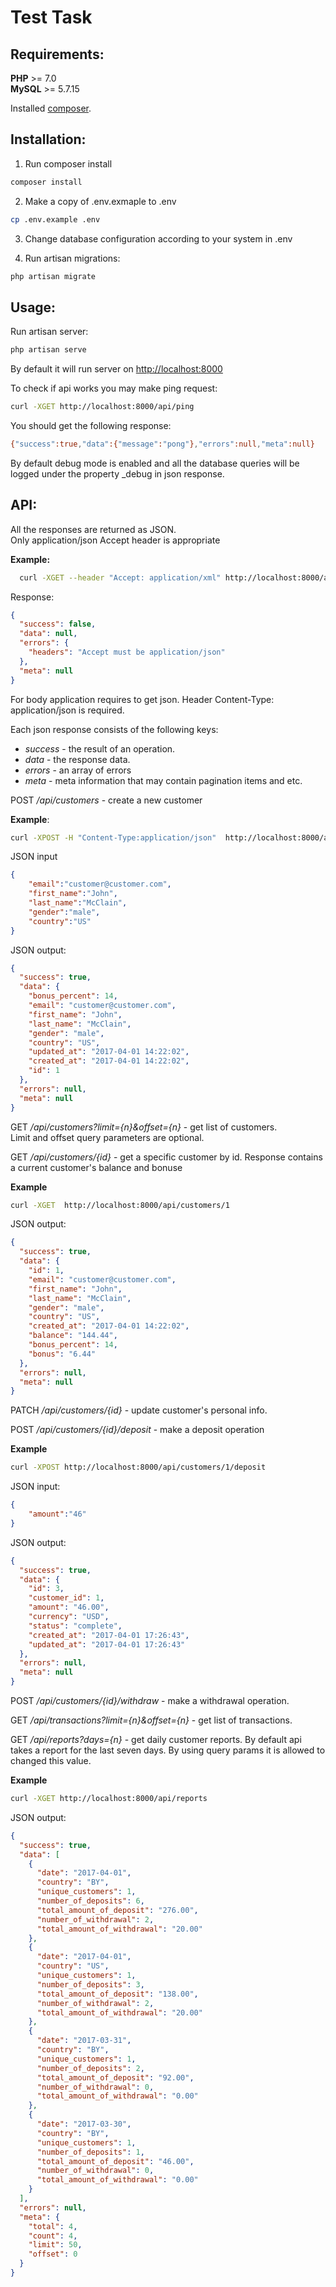 Test Task
=========

Requirements:
-------------

**PHP** >= 7.0  
**MySQL** >= 5.7.15

Installed [composer](https://getcomposer.org/).

Installation:
-------------
1. Run composer install

```bash
composer install
```

2. Make a copy of .env.exmaple to .env
```bash
cp .env.example .env
```

3. Change database configuration according to your system in .env

4. Run artisan migrations:
```bash
php artisan migrate
```

Usage:
------

Run artisan server:
```bash
php artisan serve
```

By default it will run server on [http://localhost:8000](http://localhost:8000)  

To check if api works you may make ping request:
```bash
curl -XGET http://localhost:8000/api/ping
```

You should get the following response:
```bash
{"success":true,"data":{"message":"pong"},"errors":null,"meta":null}
```
By default debug mode is enabled and all the database queries will be logged 
under the property _debug in json response.

API:
----
All the responses are returned as JSON.  
Only application/json Accept header is appropriate

**Example:**

```bash
  curl -XGET --header "Accept: application/xml" http://localhost:8000/api/customers
```
  Response:
  ```json
  {
    "success": false,
    "data": null,
    "errors": {
      "headers": "Accept must be application/json"
    },
    "meta": null
  }
  ```
For body application requires to get json.
Header Content-Type: application/json is required.
 
Each json response consists of the following keys:

* *success*  - the result of an operation.  
* *data*     - the response data.
* *errors* - an array of errors
* *meta* - meta information that may contain pagination items and etc.


POST */api/customers* - create a new customer

**Example**:  

```bash
curl -XPOST -H "Content-Type:application/json"  http://localhost:8000/api/customers
```

JSON input
```json
{
	"email":"customer@customer.com",
	"first_name":"John",
	"last_name":"McClain",
	"gender":"male",
	"country":"US"
}
```

JSON output:  
```json
{
  "success": true,
  "data": {
    "bonus_percent": 14,
    "email": "customer@customer.com",
    "first_name": "John",
    "last_name": "McClain",
    "gender": "male",
    "country": "US",
    "updated_at": "2017-04-01 14:22:02",
    "created_at": "2017-04-01 14:22:02",
    "id": 1
  },
  "errors": null,
  "meta": null
}
```

GET */api/customers?limit={n}&offset={n}* - get list of customers.   
Limit and offset query parameters are optional.

GET */api/customers/{id}* - get a specific customer by id. 
Response contains a current customer's balance and bonuse

**Example**

```bash
curl -XGET  http://localhost:8000/api/customers/1
```

JSON output:
```json
{
  "success": true,
  "data": {
    "id": 1,
    "email": "customer@customer.com",
    "first_name": "John",
    "last_name": "McClain",
    "gender": "male",
    "country": "US",
    "created_at": "2017-04-01 14:22:02",
    "balance": "144.44",
    "bonus_percent": 14,
    "bonus": "6.44"
  },
  "errors": null,
  "meta": null
}
```

PATCH */api/customers/{id}* - update customer's personal info.
  

POST */api/customers/{id}/deposit* - make a deposit operation

**Example**

```bash
curl -XPOST http://localhost:8000/api/customers/1/deposit
```

JSON input:
```json
{
	"amount":"46"
}
```
JSON output:
```json
{
  "success": true,
  "data": {
    "id": 3,
    "customer_id": 1,
    "amount": "46.00",
    "currency": "USD",
    "status": "complete",
    "created_at": "2017-04-01 17:26:43",
    "updated_at": "2017-04-01 17:26:43"
  },
  "errors": null,
  "meta": null
}
```

POST */api/customers/{id}/withdraw* - make a withdrawal operation.

GET */api/transactions?limit={n}&offset={n}* - get list of transactions. 

GET */api/reports?days={n}* - get daily customer reports. 
 By default api takes a report for the last seven days. By
 using query params it is allowed to changed this value.
 
**Example**

```bash
curl -XGET http://localhost:8000/api/reports
```

JSON output:

```json
{
  "success": true,
  "data": [
    {
      "date": "2017-04-01",
      "country": "BY",
      "unique_customers": 1,
      "number_of_deposits": 6,
      "total_amount_of_deposit": "276.00",
      "number_of_withdrawal": 2,
      "total_amount_of_withdrawal": "20.00"
    },
    {
      "date": "2017-04-01",
      "country": "US",
      "unique_customers": 1,
      "number_of_deposits": 3,
      "total_amount_of_deposit": "138.00",
      "number_of_withdrawal": 2,
      "total_amount_of_withdrawal": "20.00"
    },
    {
      "date": "2017-03-31",
      "country": "BY",
      "unique_customers": 1,
      "number_of_deposits": 2,
      "total_amount_of_deposit": "92.00",
      "number_of_withdrawal": 0,
      "total_amount_of_withdrawal": "0.00"
    },
    {
      "date": "2017-03-30",
      "country": "BY",
      "unique_customers": 1,
      "number_of_deposits": 1,
      "total_amount_of_deposit": "46.00",
      "number_of_withdrawal": 0,
      "total_amount_of_withdrawal": "0.00"
    }
  ],
  "errors": null,
  "meta": {
    "total": 4,
    "count": 4,
    "limit": 50,
    "offset": 0
  }
}
```